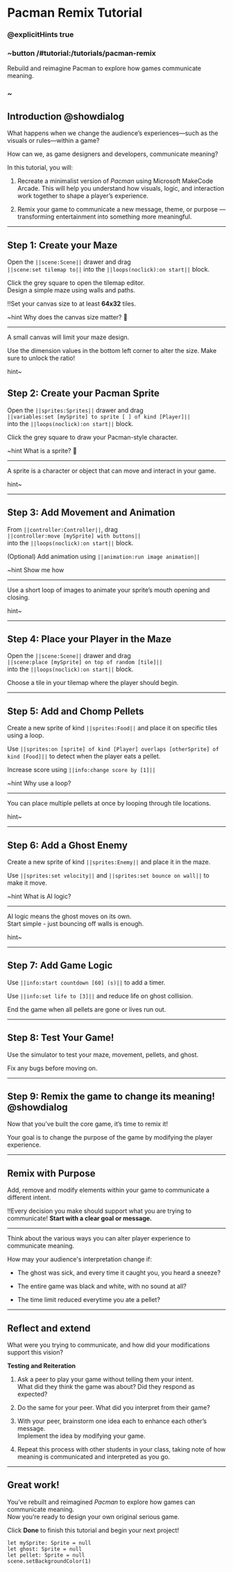 # Pacman Remix Tutorial
### @explicitHints true

### ~button /#tutorial:/tutorials/pacman-remix

Rebuild and reimagine Pacman to explore how games communicate meaning.

### ~

## Introduction @showdialog

What happens when we change the audience’s experiences—such as the visuals or rules—within a game?  

How can we, as game designers and developers, communicate meaning?

In this tutorial, you will:
1. Recreate a minimalist version of *Pacman* using Microsoft MakeCode Arcade. This will help you understand how visuals, logic, and interaction work together to shape a player’s experience. 


2. Remix your game to communicate a new message, theme, or purpose — transforming entertainment into something more meaningful.

---

## Step 1: Create your Maze

Open the `||scene:Scene||` drawer and drag  
 `||scene:set tilemap to||` into the `||loops(noclick):on start||` block.


Click the grey square to open the tilemap editor.  
 Design a simple maze using walls and paths.


‼️Set your canvas size to at least **64x32** tiles.


~hint Why does the canvas size matter? 🤔

---

A small canvas will limit your maze design.  

Use the dimension values in the bottom left corner to alter the size.
Make sure to unlock the ratio!

hint~

## Step 2: Create your Pacman Sprite

Open the `||sprites:Sprites||` drawer and drag  
  `||variables:set [mySprite] to sprite [ ] of kind [Player]||`  
  into the `||loops(noclick):on start||` block.

Click the grey square to draw your Pacman-style character.

~hint What is a sprite? 👾

---

A sprite is a character or object that can move and interact in your game.

hint~

---

## Step 3: Add Movement and Animation

From `||controller:Controller||`, drag  
`||controller:move [mySprite] with buttons||`  
into the `||loops(noclick):on start||` block.

(Optional) Add animation using `||animation:run image animation||`

~hint Show me how

---

Use a short loop of images to animate your sprite’s mouth opening and closing.

hint~

---

## Step 4: Place your Player in the Maze

Open the `||scene:Scene||` drawer and drag  
`||scene:place [mySprite] on top of random [tile]||`  
into the `||loops(noclick):on start||` block.

Choose a tile in your tilemap where the player should begin.

---

## Step 5: Add and Chomp Pellets

Create a new sprite of kind `||sprites:Food||` and place it on specific tiles using a loop.

Use `||sprites:on [sprite] of kind [Player] overlaps [otherSprite] of kind [Food]||` to detect when the player eats a pellet.

Increase score using `||info:change score by [1]||`

~hint Why use a loop?

---

You can place multiple pellets at once by looping through tile locations.

hint~

---

## Step 6: Add a Ghost Enemy

Create a new sprite of kind `||sprites:Enemy||` and place it in the maze.

Use `||sprites:set velocity||` and `||sprites:set bounce on wall||` to make it move.

~hint What is AI logic?

---

AI logic means the ghost moves on its own.  
Start simple - just bouncing off walls is enough.

hint~

---

## Step 7: Add Game Logic

Use `||info:start countdown [60] (s)||` to add a timer.

Use `||info:set life to [3]||` and reduce life on ghost collision.

End the game when all pellets are gone or lives run out.

---

## Step 8: Test Your Game!

Use the simulator to test your maze, movement, pellets, and ghost.

Fix any bugs before moving on.

---

## Step 9: Remix the game to change its meaning! @showdialog

Now that you’ve built the core game, it’s time to remix it!


Your goal is to change the purpose of the game by modifying the player experience.

---

## Remix with Purpose

Add, remove and modify elements within your game to communicate a different intent.

‼️Every decision you make should support what you are trying to communicate!
**Start with a clear goal or message.**

---

Think about the various ways you can alter player experience to communicate meaning.

How may your audience's interpretation change if:

- The ghost was sick, and every time it caught you, you heard a sneeze?

- The entire game was black and white, with no sound at all?

- The time limit reduced everytime you ate a pellet?

---

## Reflect and extend

What were you trying to communicate, and how did your modifications support this vision?

**Testing and Reiteration**

1. Ask a peer to play your game without telling them your intent.  
What did they think the game was about? Did they respond as expected?

2. Do the same for your peer. What did you interpret from their game?

3. With your peer, brainstorm one idea each to enhance each other’s message.  
Implement the idea by modifying your game.

4. Repeat this process with other students in your class, taking note of how meaning is communicated and interpreted as you go.

---

## Great work!

You’ve rebuilt and reimagined *Pacman* to explore how games can communicate meaning.  
Now you’re ready to design your own original serious game.

Click **Done** to finish this tutorial and begin your next project!


```blockconfig
let mySprite: Sprite = null
let ghost: Sprite = null
let pellet: Sprite = null
scene.setBackgroundColor(1)
```

